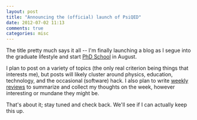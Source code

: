 ```yaml
---
layout: post
title: "Announcing the (official) launch of PsiQED"
date: 2012-07-02 11:13
comments: true
categories: misc
---
```

The title pretty much says it all -- I'm finally launching a blog as I segue
into the graduate lifestyle and start [PhD School](http://umdphysics.umd.edu/) in August.

I plan to post on a variety of topics (the only real criterion being things that
interests me), but posts will likely cluster around physics, education, 
technology, and the occasional (software) hack. I also plan to write 
[weekly reviews](http://blog.learnstream.org/2012/01/weekly-review-through-december-19/) 
to summarize and collect my thoughts on the week, however interesting or mundane they might be.

That's about it; stay tuned and check back. We'll see if I can actually keep this up.
